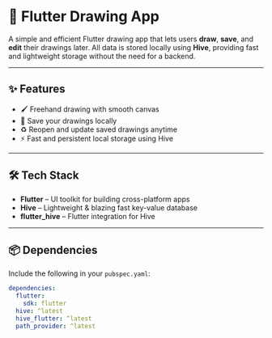 # 🎨 Flutter Drawing App

A simple and efficient Flutter drawing app that lets users **draw**, **save**, and **edit** their drawings later. All data is stored locally using **Hive**, providing fast and lightweight storage without the need for a backend.

---

## ✨ Features

- 🖌️ Freehand drawing with smooth canvas  
- 💾 Save your drawings locally  
- ♻️ Reopen and update saved drawings anytime  
- ⚡ Fast and persistent local storage using Hive

---

## 🛠️ Tech Stack

- **Flutter** – UI toolkit for building cross-platform apps  
- **Hive** – Lightweight & blazing fast key-value database  
- **flutter_hive** – Flutter integration for Hive

---

## 📦 Dependencies

Include the following in your `pubspec.yaml`:

```yaml
dependencies:
  flutter:
    sdk: flutter
  hive: ^latest
  hive_flutter: ^latest
  path_provider: ^latest
